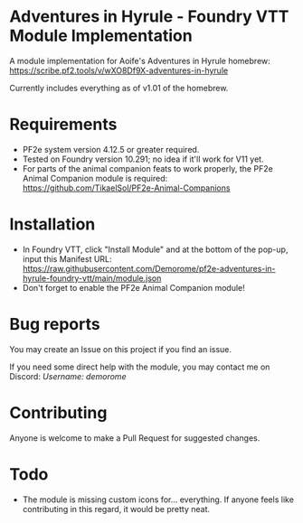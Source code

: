# Adventures in Hyrule - Foundry VTT Module Implementation
 A module implementation for Aoife's Adventures in Hyrule homebrew: https://scribe.pf2.tools/v/wXO8Df9X-adventures-in-hyrule
 
 Currently includes everything as of v1.01 of the homebrew.
 
# Requirements
- PF2e system version 4.12.5 or greater required.
- Tested on Foundry version 10.291; no idea if it'll work for V11 yet.
- For parts of the animal companion feats to work properly, the PF2e Animal Companion module is required: https://github.com/TikaelSol/PF2e-Animal-Companions
 
 # Installation
 - In Foundry VTT, click "Install Module" and at the bottom of the pop-up, input this Manifest URL: https://raw.githubusercontent.com/Demorome/pf2e-adventures-in-hyrule-foundry-vtt/main/module.json 
 - Don't forget to enable the PF2e Animal Companion module!

# Bug reports 
You may create an Issue on this project if you find an issue.

If you need some direct help with the module, you may contact me on Discord: _Username: demorome_

# Contributing
Anyone is welcome to make a Pull Request for suggested changes.

# Todo
- The module is missing custom icons for... everything. If anyone feels like contributing in this regard, it would be pretty neat.
